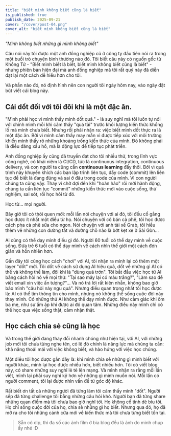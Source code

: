 ```yaml
---
title: "biết mình không biết cũng là biết"
is_published: true
publish_date: 2025-09-21
cover: "/cover/post-04.png"
cover_alt: "biết mình không biết cũng là biết"
---
```


_"Mình không biết những gì mình không biết"_

Câu nói này tôi được một anh đồng nghiệp cũ ở công ty đầu tiên nói ra trong một buổi trò chuyện bình thường nào đó. Tôi biết câu này có nguồn gốc từ Khổng Tử - "Biết mình biết là biết, biết mình không biết cũng là biết" - nhưng phiên bản hiện đại mà anh đồng nghiệp mà tôi rất quý này đã diễn đạt lại một cách dễ hiểu hơn cho tôi.

Và phần nào đó, nó định hình nên con người tôi ngày hôm nay, vào ngày đặt bút viết cái blog này.

## Cái dốt đối với tôi đôi khi là một đặc ân.

"Mình phải học vì mình thấy mình dốt quá." - là suy nghĩ mà tôi luôn tự nói với chính mình mỗi khi cảm thấy "quá tải" trước khối lượng kiến thức khổng lồ mà mình chưa biết. Nhưng rồi phải nhận ra: việc biết mình dốt thực ra là một đặc ân. Bởi vì mình cảm thấy may mắn vì được tiếp xúc với môi trường khiến mình thấy rõ những khoảng trống kiến thức của mình. Đó không phải là điều đáng xấu hổ, mà là động lực để tiếp tục phát triển.

Anh đồng nghiệp ấy cũng đã truyền đạt cho tôi nhiều thứ, trong lĩnh vực công nghệ, có khái niệm là CI/CD, tức là continuous integration, continuous delivery, và con người ta cũng cần **continuous learning** đấy thôi. Bởi vì quá trình này khuyến khích các bạn lập trình liên tục, đẩy code (commit) lên liên tục để biết là đang đúng và sai ở đâu trong code của mình. Vì con người chúng ta cũng vậy. Thay vì chờ đợi đến khi "hoàn hảo" rồi mới hành động, chúng ta cần liên tục "commit" những kiến thức mới vào cuộc sống, thử nghiệm, sai sót, rồi học hỏi từ đó.

Học từ... mọi người.

Bây giờ tôi có thói quen mới: mỗi lần nói chuyện với ai đó, tôi đều cố gắng học được ít nhất một điều từ họ. Nói chuyện với cô bán cà phê, tôi học được cách pha cà phê sữa cho ngon. Nói chuyện với anh tài xế Grab, tôi hiểu thêm về những con đường tắt và đường chỗ nào là bớt kẹt xe ở Sài Gòn...

Ai cũng có thể dạy mình điều gì đó. Người 60 tuổi có thể dạy mình về cuộc sống. Đứa trẻ 6 tuổi có thể dạy mình về cách nhìn thế giới một cách đơn giản và hồn nhiên hơn.

Gần đây tôi cũng học cách "chơi" với AI, tôi nhận ra mình lại có thêm một layer "dốt" mới. Tôi dốt về cách sử dụng AI hiệu quả, dốt về những gì AI có thể và không thể làm, đôi khi là "dùng quá trớn". Tôi bắt đầu việc học từ AI bằng cách hỏi nó về mọi thứ: "Tại sao mây lại có màu trắng?", "Làm sao để viết email xin việc ấn tượng?"... Và nó trả lời rất kiên nhẫn, không bao giờ bảo mình "câu hỏi này ngu quá". Nhưng điều quan trọng nhất tôi học được là: AI có thể tìm thông tin cho mình, nhưng nó không thể sống cuộc đời này thay mình. Có những thứ AI không thể dạy mình được. Như cảm giác khi ôm ba mẹ, như sự ấm áp khi được ai đó quan tâm. Những điều này mình chỉ có thể học qua việc sống thật, cảm nhận thật.

## Học cách chia sẻ cũng là học

Và trong thế giới đang thay đổi nhanh chóng như hiện tại, với AI, với những job mới tôi chưa từng nghe tên, có lẽ đó chính là năng lực mà chúng ta cần: khả năng thoải mái với việc không biết, và hào hứng với việc học chúng.

Một điều tôi học được gần đây là: khi mình chia sẻ những gì mình biết với người khác, mình lại học được nhiều hơn, biết nhiều hơn. Tôi có viết blog này, có share những suy nghĩ lẻ tẻ lên mạng. Và mình nhận ra rằng mỗi lần viết, mình lại phải suy nghĩ kỹ hơn về những gì mình muốn nói. Mỗi lần có người comment, tôi lại được nhìn vấn đề từ góc độ khác.

Rất biết ơn tất cả những người đã từng làm tôi cảm thấy mình "dốt". Người sếp đã từng challenge tôi bằng những câu hỏi khó. Người bạn đã từng share những quan điểm mà tôi chưa bao giờ nghĩ tới. Họ không cố tình dè bỉu tôi. Họ chỉ sống cuộc đời của họ, chia sẻ những gì họ biết. Nhưng qua đó, họ đã mở ra cho tôi những cánh cửa mới về kiến thức mà tôi chưa từng biết tồn tại.

> Sẵn có dịp, thì đa số các ảnh film ở bìa blog đều là ảnh do mình chụp ấy nhé :D
